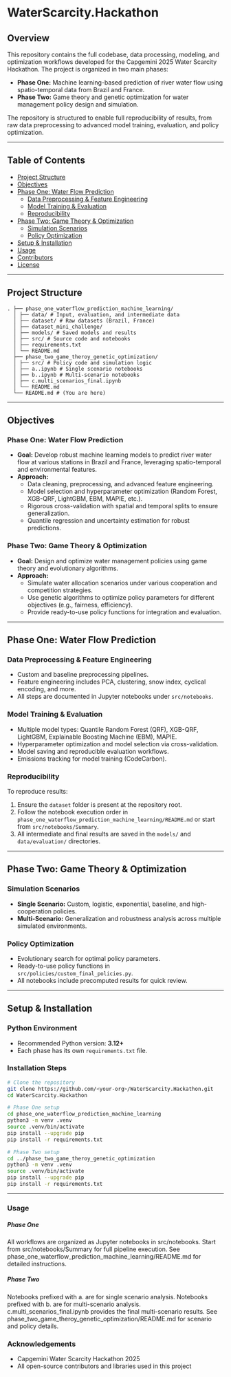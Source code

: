 # WaterScarcity.Hackathon

## Overview

This repository contains the full codebase, data processing, modeling, and optimization workflows developed for the Capgemini 2025 Water Scarcity Hackathon. The project is organized in two main phases:

- **Phase One:** Machine learning-based prediction of river water flow using spatio-temporal data from Brazil and France.
- **Phase Two:** Game theory and genetic optimization for water management policy design and simulation.

The repository is structured to enable full reproducibility of results, from raw data preprocessing to advanced model training, evaluation, and policy optimization.

---

## Table of Contents

- [Project Structure](#project-structure)
- [Objectives](#objectives)
- [Phase One: Water Flow Prediction](#phase-one-water-flow-prediction)
  - [Data Preprocessing & Feature Engineering](#data-preprocessing--feature-engineering)
  - [Model Training & Evaluation](#model-training--evaluation)
  - [Reproducibility](#reproducibility)
- [Phase Two: Game Theory & Optimization](#phase-two-game-theory--optimization)
  - [Simulation Scenarios](#simulation-scenarios)
  - [Policy Optimization](#policy-optimization)
- [Setup & Installation](#setup--installation)
- [Usage](#usage)
- [Contributors](#contributors)
- [License](#license)

---

## Project Structure
```plaintext
. ├── phase_one_waterflow_prediction_machine_learning/ 
  │ ├── data/ # Input, evaluation, and intermediate data 
  │ ├── dataset/ # Raw datasets (Brazil, France) 
  │ ├── dataset_mini_challenge/ 
  │ ├── models/ # Saved models and results 
  │ ├── src/ # Source code and notebooks 
  │ ├── requirements.txt 
  │ └── README.md 
  ├── phase_two_game_theroy_genetic_optimization/ 
  │ ├── src/ # Policy code and simulation logic 
  │ ├── a..ipynb # Single scenario notebooks 
  │ ├── b..ipynb # Multi-scenario notebooks 
  │ ├── c.multi_scenarios_final.ipynb 
  │ └── README.md 
  └── README.md # (You are here) 
```
  
---

## Objectives

### Phase One: Water Flow Prediction

- **Goal:** Develop robust machine learning models to predict river water flow at various stations in Brazil and France, leveraging spatio-temporal and environmental features.
- **Approach:** 
  - Data cleaning, preprocessing, and advanced feature engineering.
  - Model selection and hyperparameter optimization (Random Forest, XGB-QRF, LightGBM, EBM, MAPIE, etc.).
  - Rigorous cross-validation with spatial and temporal splits to ensure generalization.
  - Quantile regression and uncertainty estimation for robust predictions.

### Phase Two: Game Theory & Optimization

- **Goal:** Design and optimize water management policies using game theory and evolutionary algorithms.
- **Approach:**
  - Simulate water allocation scenarios under various cooperation and competition strategies.
  - Use genetic algorithms to optimize policy parameters for different objectives (e.g., fairness, efficiency).
  - Provide ready-to-use policy functions for integration and evaluation.

---

## Phase One: Water Flow Prediction

### Data Preprocessing & Feature Engineering

- Custom and baseline preprocessing pipelines.
- Feature engineering includes PCA, clustering, snow index, cyclical encoding, and more.
- All steps are documented in Jupyter notebooks under `src/notebooks`.

### Model Training & Evaluation

- Multiple model types: Quantile Random Forest (QRF), XGB-QRF, LightGBM, Explainable Boosting Machine (EBM), MAPIE.
- Hyperparameter optimization and model selection via cross-validation.
- Model saving and reproducible evaluation workflows.
- Emissions tracking for model training (CodeCarbon).

### Reproducibility

To reproduce results:

1. Ensure the `dataset` folder is present at the repository root.
2. Follow the notebook execution order in `phase_one_waterflow_prediction_machine_learning/README.md` or start from `src/notebooks/Summary`.
3. All intermediate and final results are saved in the `models/` and `data/evaluation/` directories.

---

## Phase Two: Game Theory & Optimization

### Simulation Scenarios

- **Single Scenario:** Custom, logistic, exponential, baseline, and high-cooperation policies.
- **Multi-Scenario:** Generalization and robustness analysis across multiple simulated environments.

### Policy Optimization

- Evolutionary search for optimal policy parameters.
- Ready-to-use policy functions in `src/policies/custom_final_policies.py`.
- All notebooks include precomputed results for quick review.

---

## Setup & Installation

### Python Environment

- Recommended Python version: **3.12+**
- Each phase has its own `requirements.txt` file.

### Installation Steps

```sh
# Clone the repository
git clone https://github.com/<your-org>/WaterScarcity.Hackathon.git
cd WaterScarcity.Hackathon

# Phase One setup
cd phase_one_waterflow_prediction_machine_learning
python3 -m venv .venv
source .venv/bin/activate
pip install --upgrade pip
pip install -r requirements.txt

# Phase Two setup
cd ../phase_two_game_theroy_genetic_optimization
python3 -m venv .venv
source .venv/bin/activate
pip install --upgrade pip
pip install -r requirements.txt
```

---

### Usage
##### Phase One
All workflows are organized as Jupyter notebooks in src/notebooks.
Start from src/notebooks/Summary for full pipeline execution.
See phase_one_waterflow_prediction_machine_learning/README.md for detailed instructions.
##### Phase Two
Notebooks prefixed with a. are for single scenario analysis.
Notebooks prefixed with b. are for multi-scenario analysis.
c.multi_scenarios_final.ipynb provides the final multi-scenario results.
See phase_two_game_theroy_genetic_optimization/README.md for scenario and policy details.


### Acknowledgements
- Capgemini Water Scarcity Hackathon 2025
- All open-source contributors and libraries used in this project
